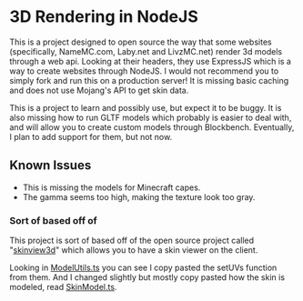 # 3D Rendering in NodeJS

This is a project designed to open source the way that some websites (specifically, NameMC.com, Laby.net and LivzMC.net) render 3d models through a web api.
Looking at their headers, they use ExpressJS which is a way to create websites through NodeJS.
I would not recommend you to simply fork and run this on a production server! It is missing basic caching and does not use Mojang's API to get skin data.

This is a project to learn and possibly use, but expect it to be buggy.
It is also missing how to run GLTF models which probably is easier to deal with, and will allow you to create custom models through Blockbench. Eventually, I plan to add support for them, but not now.

## Known Issues

- This is missing the models for Minecraft capes.
- The gamma seems too high, making the texture look too gray.

### Sort of based off of

This project is sort of based off of the open source project called "[skinview3d](https://github.com/bs-community/skinview3d)" which allows you to have a skin viewer on the client.

Looking in [ModelUtils.ts](/src/models/ModelUtils.ts) you can see I copy pasted the setUVs function from them. And I changed slightly but mostly copy pasted how the skin is modeled, read [SkinModel.ts](/src/models/SkinModel.ts).

